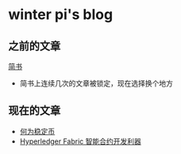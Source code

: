 # winter pi's blog

## 之前的文章
[简书](https://www.jianshu.com/u/e9bee1674dac)
- 简书上连续几次的文章被锁定，现在选择换个地方

## 现在的文章
- [何为稳定币](https://github.com/winterpi/blog/issues/1)
- [Hyperledger Fabric 智能合约开发利器](https://github.com/winterpi/blog/issues/2)
